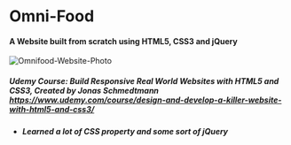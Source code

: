 # Omni-Food

#### A Website built from scratch using HTML5, CSS3 and jQuery 

<img src="Omnifood.png" alt="Omnifood-Website-Photo"/>

<br>

##### *Udemy Course: Build Responsive Real World Websites with HTML5 and CSS3, Created by Jonas Schmedtmann* https://www.udemy.com/course/design-and-develop-a-killer-website-with-html5-and-css3/  

 - ##### *Learned a lot of CSS property and some sort of jQuery*

